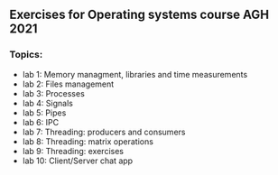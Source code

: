 ## Exercises for Operating systems course AGH 2021
### Topics:
- lab 1: Memory managment, libraries and time measurements
- lab 2: Files management
- lab 3: Processes
- lab 4: Signals
- lab 5: Pipes
- lab 6: IPC
- lab 7: Threading: producers and consumers
- lab 8: Threading: matrix operations
- lab 9: Threading: exercises
- lab 10: Client/Server chat app
